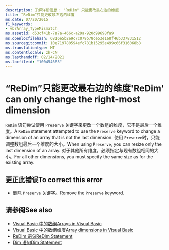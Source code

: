 ```yaml
---
description: 了解详细信息： "ReDim" 只能更改最右边的维度
title: “ReDim”只能更改最右边的维度
ms.date: 07/20/2015
f1_keywords:
- vbrArray_TypeMismatch
ms.assetid: d53cf41b-7a7a-466c-a29a-920d99698fa9
ms.openlocfilehash: 6816e5b2e9c7c079b78ce53e168f46b337831512
ms.sourcegitcommit: 10e719780594efc781b15295e499c66f316068b8
ms.translationtype: MT
ms.contentlocale: zh-CN
ms.lasthandoff: 02/14/2021
ms.locfileid: "100454685"
---
```

# <a name="redim-can-only-change-the-right-most-dimension"></a><span data-ttu-id="eda77-103">“ReDim”只能更改最右边的维度</span><span class="sxs-lookup"><span data-stu-id="eda77-103">'ReDim' can only change the right-most dimension</span></span>

<span data-ttu-id="eda77-104">`ReDim` 语句尝试使用 `Preserve` 关键字来更改一个数组的维度，它不是最后一个维度。</span><span class="sxs-lookup"><span data-stu-id="eda77-104">A `ReDim` statement attempted to use the `Preserve` keyword to change a dimension of an array that is not the last dimension.</span></span> <span data-ttu-id="eda77-105">使用 `Preserve`时，只能调整数组最后一个维度的大小。</span><span class="sxs-lookup"><span data-stu-id="eda77-105">When using `Preserve`, you can resize only the last dimension of an array.</span></span> <span data-ttu-id="eda77-106">对于其他所有维度，必须指定与现有数组相同的大小。</span><span class="sxs-lookup"><span data-stu-id="eda77-106">For all other dimensions, you must specify the same size as for the existing array.</span></span>  
  
## <a name="to-correct-this-error"></a><span data-ttu-id="eda77-107">更正此错误</span><span class="sxs-lookup"><span data-stu-id="eda77-107">To correct this error</span></span>  
  
- <span data-ttu-id="eda77-108">删除 `Preserve` 关键字。</span><span class="sxs-lookup"><span data-stu-id="eda77-108">Remove the `Preserve` keyword.</span></span>  
  
## <a name="see-also"></a><span data-ttu-id="eda77-109">请参阅</span><span class="sxs-lookup"><span data-stu-id="eda77-109">See also</span></span>

- [<span data-ttu-id="eda77-110">Visual Basic 中的数组</span><span class="sxs-lookup"><span data-stu-id="eda77-110">Arrays in Visual Basic</span></span>](../programming-guide/language-features/arrays/index.md)
- [<span data-ttu-id="eda77-111">Visual Basic 中的数组维度</span><span class="sxs-lookup"><span data-stu-id="eda77-111">Array dimensions in Visual Basic</span></span>](../programming-guide/language-features/arrays/array-dimensions.md)
- [<span data-ttu-id="eda77-112">ReDim 语句</span><span class="sxs-lookup"><span data-stu-id="eda77-112">ReDim Statement</span></span>](../language-reference/statements/redim-statement.md)
- [<span data-ttu-id="eda77-113">Dim 语句</span><span class="sxs-lookup"><span data-stu-id="eda77-113">Dim Statement</span></span>](../language-reference/statements/dim-statement.md)
